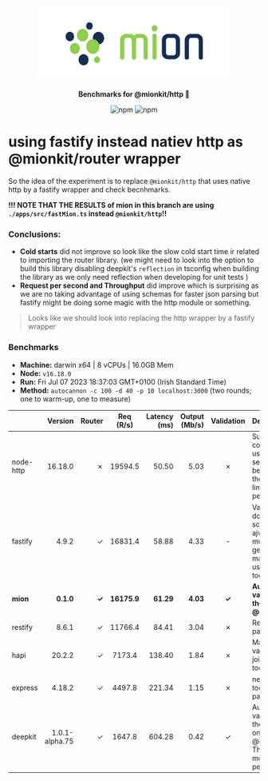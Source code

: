 <p align="center">
  <picture>
    <source media="(prefers-color-scheme: dark)" srcset="./assets/public/logo-dark.svg?raw=true">
    <source media="(prefers-color-scheme: light)" srcset="./assets/public/logo.svg?raw=true">
    <img alt='mion, a mikro kit for Typescript Serverless APIs' src='./assets/public/logo.svg?raw=true' width="403" height="150">
  </picture>
</p>

<p align="center">
  <strong>Benchmarks for  @mionkit/http 🚀</strong><br/>
</p>

<p align=center>
  <img src="https://img.shields.io/badge/code_style-prettier-ff69b4.svg?style=flat-square&maxAge=99999999" alt="npm"  style="max-width:100%;">
  <img src="https://img.shields.io/badge/license-MIT-97ca00.svg?style=flat-square&maxAge=99999999" alt="npm"  style="max-width:100%;">
</p>

# using fastify instead natiev http as @mionkit/router wrapper

So the idea of the experiment is to replace `@mionkit/http` that uses native http by a fastify wrapper and check becnhmarks.

**!!! NOTE THAT THE RESULTS of mion in this branch are using `./apps/src/fastMion.ts` instead `@mionkit/http`!!**

### Conclusions:

- **Cold starts** did not improve so look like the slow cold start time ir related to importing the router library. (we might need to look into the option to build this library disabling deepkit's `reflection` in tsconfig when building the library as we only need reflection when developing for unit tests )
- **Request per second and Throughput** did improve which is surprising as we are no taking advantage of using schemas for faster json parsing but fastify might be doing some magic with the http module or something.

> Looks like we should look into replacing the http wrapper by a fastify wrapper

### Benchmarks

- **Machine:** darwin x64 | 8 vCPUs | 16.0GB Mem
- **Node:** `v16.18.0`
- **Run:** Fri Jul 07 2023 18:37:03 GMT+0100 (Irish Standard Time)
- **Method:** `autocannon -c 100 -d 40 -p 10 localhost:3000` (two rounds; one to warm-up, one to measure)

|           |        Version | Router |  Req (R/s)  | Latency (ms) | Output (Mb/s) | Validation | Description                                                                                                |
| :-------- | -------------: | -----: | :---------: | -----------: | ------------: | :--------: | :--------------------------------------------------------------------------------------------------------- |
| node-http |        16.18.0 |      ✗ |   19594.5   |        50.50 |          5.03 |     ✗      | Super basic and completely useless bare http server, should be the theoretical upper limit in performance. |
| fastify   |          4.9.2 |      ✓ |   16831.4   |        58.88 |          4.33 |     -      | Validation is done using schemas and ajv. Schemas must be generated manually or using third party tools.   |
| **mion**  |      **0.1.0** |  **✓** | **16175.9** |    **61.29** |      **4.03** |   **✓**    | **Automatic validation out of the box using @deepkit/types.**                                              |
| restify   |          8.6.1 |      ✓ |   11766.4   |        84.41 |          3.04 |     ✗      | Requires third party tools.                                                                                |
| hapi      |         20.2.2 |      ✓ |   7173.4    |       138.40 |          1.84 |     ✗      | Manual validation using joi, or third party tools.                                                         |
| express   |         4.18.2 |      ✓ |   4497.8    |       221.34 |          1.15 |     ✗      | needs third party tools, or third party tools                                                              |
| deepkit   | 1.0.1-alpha.75 |      ✓ |   1647.8    |       604.28 |          0.42 |     ✓      | Automatic validation out of the box (The ones that made @deepkit/types), Their rpc is way more performant. |
